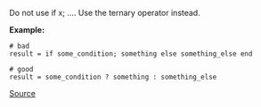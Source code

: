  Do not use if x; .... Use the ternary operator instead.

 **Example:**

 ```
# bad
result = if some_condition; something else something_else end

# good
result = some_condition ? something : something_else
 ```


[Source](http://www.rubydoc.info/gems/rubocop/RuboCop/Cop/Style/IfWithSemicolon)